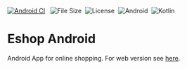 [![Android CI](https://github.com/reskimulud/eshop-android/actions/workflows/automated_build.yml/badge.svg?branch=master)](https://github.com/reskimulud/eshop-android/actions/workflows/automated_build.yml) &nbsp;
![File Size](https://img.shields.io/github/repo-size/reskimulud/eshop-android?logo=github)&nbsp;
![License](https://img.shields.io/github/license/reskimulud/eshop-android?logo=github)&nbsp;
![Android](https://img.shields.io/badge/Android-3DDC84?logo=android&logoColor=white)&nbsp;
![Kotlin](https://img.shields.io/badge/kotlin-%230095D5.svg?logo=kotlin&logoColor=white)&nbsp;

# Eshop Android
Android App for online shopping. For web version see [here](https://eshop-reskimulud.netlify.app/).